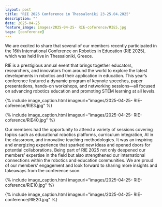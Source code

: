 ```yaml
---
layout: post
title: "RIE 2025 Conference in Thessaloniki 23-25.04.2025"
description: ""
date: 2025-04-25
feature_image: images/2025-04-25- RIE-coference/RIE5.jpg
tags: [conference]
---
```

We are excited to share that several of our members recently participated in the 16th International Conference on Robotics in Education (RIE 2025), which was held live in Thessaloniki, Greece.

<!--more-->

RIE is a prestigious annual event that brings together educators, researchers, and innovators from around the world to explore the latest developments in robotics and their application in education. This year’s conference featured a dynamic program of keynote speeches, paper presentations, hands-on workshops, and networking sessions—all focused on advancing robotics education and promoting STEM learning at all levels.

{% include image_caption.html imageurl="images/2025-04-25- RIE-coference/RIE3.jpg" %}

{% include image_caption.html imageurl="images/2025-04-25- RIE-coference/RIE40.jpg" %}

Our members had the opportunity to attend a variety of sessions covering topics such as educational robotics platforms, curriculum integration, AI in the classroom, and innovative teaching methodologies. It was an inspiring and energizing experience that sparked new ideas and opened doors for potential collaborations.
Being part of RIE 2025 not only deepened our members’ expertise in the field but also strengthened our international connections within the robotics and education communities.
We are proud of our members’ engagement and look forward to sharing more insights and takeaways from the conference soon. 

{% include image_caption.html imageurl="images/2025-04-25- RIE-coference/RIE10.jpg" %}

{% include image_caption.html imageurl="images/2025-04-25- RIE-conference/RIE20.jpg" %}

